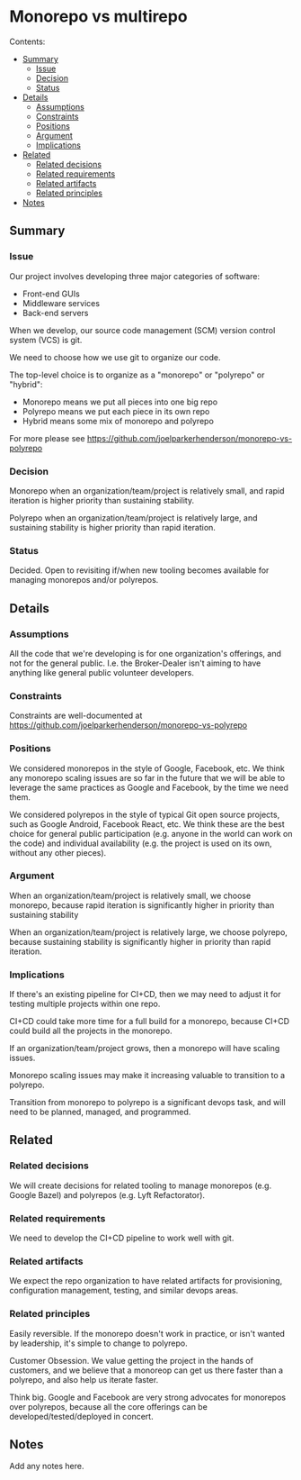 # Monorepo vs multirepo

Contents:

* [Summary](#summary)
  * [Issue](#issue)
  * [Decision](#decision)
  * [Status](#status)
* [Details](#details)
  * [Assumptions](#assumptions)
  * [Constraints](#constraints)
  * [Positions](#positions)
  * [Argument](#argument)
  * [Implications](#implications)
* [Related](#related)
  * [Related decisions](#related-decisions)
  * [Related requirements](#related-requirements)
  * [Related artifacts](#related-artifacts)
  * [Related principles](#related-principles)
* [Notes](#notes)


## Summary


### Issue

Our project involves developing three major categories of software:

  * Front-end GUIs
  * Middleware services
  * Back-end servers

When we develop, our source code management (SCM) version control system (VCS) is git.

We need to choose how we use git to organize our code.

The top-level choice is to organize as a "monorepo" or "polyrepo" or "hybrid":

  * Monorepo means we put all pieces into one big repo
  * Polyrepo means we put each piece in its own repo
  * Hybrid means some mix of monorepo and polyrepo

For more please see https://github.com/joelparkerhenderson/monorepo-vs-polyrepo


### Decision

Monorepo when an organization/team/project is relatively small, and rapid iteration is higher priority than sustaining stability.

Polyrepo when an organization/team/project is relatively large, and sustaining stability is higher priority than rapid iteration.


### Status

Decided. Open to revisiting if/when new tooling becomes available for managing monorepos and/or polyrepos.


## Details


### Assumptions

All the code that we're developing is for one organization's offerings, and not for the general public. I.e. the Broker-Dealer isn't aiming to have anything like general public volunteer developers.


### Constraints

Constraints are well-documented at https://github.com/joelparkerhenderson/monorepo-vs-polyrepo


### Positions

We considered monorepos in the style of Google, Facebook, etc. We think any monorepo scaling issues are so far in the future that we will be able to leverage the same practices as Google and Facebook, by the time we need them.

We considered polyrepos in the style of typical Git open source projects, such as Google Android, Facebook React, etc. We think these are the best choice for general public participation (e.g. anyone in the world can work on the code) and individual availability (e.g. the project is used on its own, without any other pieces).


### Argument

When an organization/team/project is relatively small, we choose monorepo, because rapid iteration is significantly higher in priority than sustaining stability

When an organization/team/project is relatively large, we choose polyrepo, because sustaining stability is significantly higher in priority than rapid iteration.


### Implications

If there's an existing pipeline for CI+CD, then we may need to adjust it for testing multiple projects within one repo.

CI+CD could take more time for a full build for a monorepo, because CI+CD could build all the projects in the monorepo.

If an organization/team/project grows, then a monorepo will have scaling issues.

Monorepo scaling issues may make it increasing valuable to transition to a polyrepo.

Transition from monorepo to polyrepo is a significant devops task, and will need to be planned, managed, and programmed.


## Related


### Related decisions

We will create decisions for related tooling to manage monorepos (e.g. Google Bazel) and polyrepos (e.g. Lyft Refactorator).


### Related requirements

We need to develop the CI+CD pipeline to work well with git.


### Related artifacts

We expect the repo organization to have related artifacts for provisioning, configuration management, testing, and similar devops areas. 


### Related principles

Easily reversible. If the monorepo doesn't work in practice, or isn't wanted by leadership, it's simple to change to polyrepo.

Customer Obsession. We value getting the project in the hands of customers, and we believe that a monoreop can get us there faster than a polyrepo, and also help us iterate faster.

Think big. Google and Facebook are very strong advocates for monorepos over polyrepos, because all the core offerings can be developed/tested/deployed in concert.


## Notes

Add any notes here.
